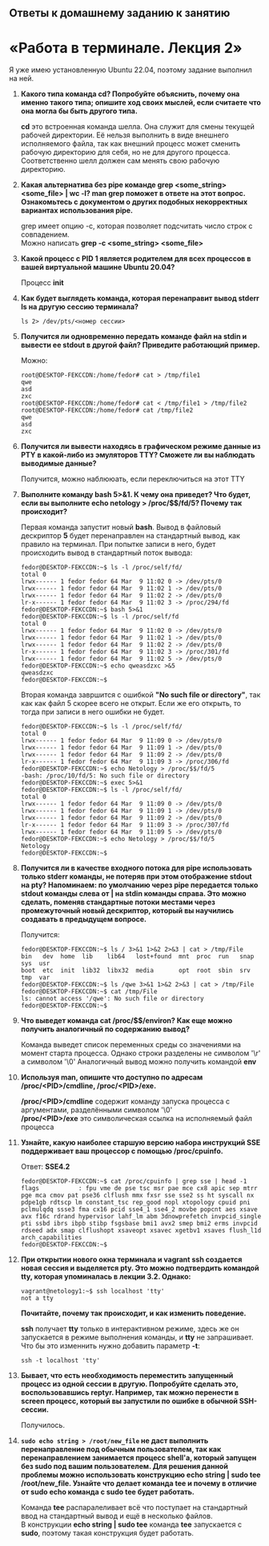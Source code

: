 
## Ответы к домашнему заданию к занятию
# «Работа в терминале. Лекция 2»

  Я уже имею установленную Ubuntu 22.04, поэтому задание выполнил на ней.
  
  1. **Какого типа команда cd? Попробуйте объяснить, почему она именно такого типа; опишите ход своих мыслей, если считаете что она могла бы быть другого типа.**
  
     **cd** это встроенная команда шелла. Она служит для смены текущей рабочей директории. Её нельзя выполнить в виде внешнего исполняемого файла,
     так как внешний процесс может сменить рабочую директорию для себя, но не для другого процесса. Соответственно шелл должен сам менять свою рабочую директорию.

  2. **Какая альтернатива без pipe команде grep <some_string> <some_file> | wc -l? man grep поможет в ответе на этот вопрос. Ознакомьтесь с документом о других подобных некорректных вариантах использования pipe.**

     grep имеет опцию -c, которая позволяет подсчитать число строк с совпадением.  
     Можно написать **grep -c <some_string> <some_file>**
     
  3. **Какой процесс с PID 1 является родителем для всех процессов в вашей виртуальной машине Ubuntu 20.04?**

     Процесс **init**

  4. **Как будет выглядеть команда, которая перенаправит вывод stderr ls на другую сессию терминала?**

     `ls 2> /dev/pts/<номер сессии>`

  5. **Получится ли одновременно передать команде файл на stdin и вывести ее stdout в другой файл? Приведите работающий пример.**
  
     Можно:
     ```
     root@DESKTOP-FEKCCDN:/home/fedor# cat > /tmp/file1
     qwe
     asd
     zxc
     root@DESKTOP-FEKCCDN:/home/fedor# cat < /tmp/file1 > /tmp/file2
     root@DESKTOP-FEKCCDN:/home/fedor# cat /tmp/file2
     qwe
     asd
     zxc
     ```

  6. **Получится ли вывести находясь в графическом режиме данные из PTY в какой-либо из эмуляторов TTY? Сможете ли вы наблюдать выводимые данные?**

     Получится, можно наблююать, если переключиться на этот TTY

  7. **Выполните команду bash 5>&1. К чему она приведет? Что будет, если вы выполните echo netology > /proc/$$/fd/5? Почему так происходит?**

     Первая команда запустит новый **bash**. Вывод в файловый дескриптор **5** будет перенаправлен на стандартный вывод, как правило на терминал.
     При попытке записи в него, будет происходить вывод в стандартный поток вывода:
     ```
     fedor@DESKTOP-FEKCCDN:~$ ls -l /proc/self/fd/
     total 0
     lrwx------ 1 fedor fedor 64 Mar  9 11:02 0 -> /dev/pts/0
     lrwx------ 1 fedor fedor 64 Mar  9 11:02 1 -> /dev/pts/0
     lrwx------ 1 fedor fedor 64 Mar  9 11:02 2 -> /dev/pts/0
     lr-x------ 1 fedor fedor 64 Mar  9 11:02 3 -> /proc/294/fd
     fedor@DESKTOP-FEKCCDN:~$ bash 5>&1
     fedor@DESKTOP-FEKCCDN:~$ ls -l /proc/self/fd
     total 0
     lrwx------ 1 fedor fedor 64 Mar  9 11:02 0 -> /dev/pts/0
     lrwx------ 1 fedor fedor 64 Mar  9 11:02 1 -> /dev/pts/0
     lrwx------ 1 fedor fedor 64 Mar  9 11:02 2 -> /dev/pts/0
     lr-x------ 1 fedor fedor 64 Mar  9 11:02 3 -> /proc/301/fd
     lrwx------ 1 fedor fedor 64 Mar  9 11:02 5 -> /dev/pts/0
     fedor@DESKTOP-FEKCCDN:~$ echo qweasdzxc >&5
     qweasdzxc
     fedor@DESKTOP-FEKCCDN:~$
     ```
     Вторая команда завршится с ошибкой **"No such file or directory"**, так как как файл 5 скорее всего не открыт. Если же его открыть,
     то тогда при записи в него ошибки не будет.
     ```
     fedor@DESKTOP-FEKCCDN:~$ ls -l /proc/self/fd/
     total 0
     lrwx------ 1 fedor fedor 64 Mar  9 11:09 0 -> /dev/pts/0
     lrwx------ 1 fedor fedor 64 Mar  9 11:09 1 -> /dev/pts/0
     lrwx------ 1 fedor fedor 64 Mar  9 11:09 2 -> /dev/pts/0
     lr-x------ 1 fedor fedor 64 Mar  9 11:09 3 -> /proc/306/fd
     fedor@DESKTOP-FEKCCDN:~$ echo Netology > /proc/$$/fd/5
     -bash: /proc/10/fd/5: No such file or directory
     fedor@DESKTOP-FEKCCDN:~$ exec 5>&1
     fedor@DESKTOP-FEKCCDN:~$ ls -l /proc/self/fd/
     total 0
     lrwx------ 1 fedor fedor 64 Mar  9 11:09 0 -> /dev/pts/0
     lrwx------ 1 fedor fedor 64 Mar  9 11:09 1 -> /dev/pts/0
     lrwx------ 1 fedor fedor 64 Mar  9 11:09 2 -> /dev/pts/0
     lr-x------ 1 fedor fedor 64 Mar  9 11:09 3 -> /proc/307/fd
     lrwx------ 1 fedor fedor 64 Mar  9 11:09 5 -> /dev/pts/0
     fedor@DESKTOP-FEKCCDN:~$ echo Netology > /proc/$$/fd/5
     Netology
     fedor@DESKTOP-FEKCCDN:~$
     ```

  8. **Получится ли в качестве входного потока для pipe использовать только stderr команды, не потеряв при этом отображение stdout на pty? Напоминаем: по умолчанию через pipe передается только stdout команды слева от | на stdin команды справа. Это можно сделать, поменяв стандартные потоки местами через промежуточный новый дескриптор, который вы научились создавать в предыдущем вопросе.**

     Получится:
     ```
     fedor@DESKTOP-FEKCCDN:~$ ls / 3>&1 1>&2 2>&3 | cat > /tmp/File
     bin   dev  home  lib    lib64   lost+found  mnt  proc  run   snap  sys  usr
     boot  etc  init  lib32  libx32  media       opt  root  sbin  srv   tmp  var
     fedor@DESKTOP-FEKCCDN:~$ ls /qwe 3>&1 1>&2 2>&3 | cat > /tmp/File
     fedor@DESKTOP-FEKCCDN:~$ cat /tmp/File
     ls: cannot access '/qwe': No such file or directory
     fedor@DESKTOP-FEKCCDN:~$
     ```
  9. **Что выведет команда cat /proc/$$/environ? Как еще можно получить аналогичный по содержанию вывод?**

     Команда выведет список переменных среды со значениями на момент старта процесса. Однако строки разделены не символом '\r' а символом '\0'
     Аналогичный вывод можно получить командой **env**

  10. **Используя man, опишите что доступно по адресам /proc/\<PID\>/cmdline, /proc/\<PID\>/exe.**
  
      **/proc/\<PID\>/cmdline** содержит команду запуска процесса c аргументами, разделёнными символом '\0'  
      **/proc/\<PID\>/exe** это символическая ссылка на исполняемый файл процесса

  11. **Узнайте, какую наиболее старшую версию набора инструкций SSE поддерживает ваш процессор с помощью /proc/cpuinfo.**

      Ответ: **SSE4.2**
      ```
      fedor@DESKTOP-FEKCCDN:~$ cat /proc/cpuinfo | grep sse | head -1
      flags           : fpu vme de pse tsc msr pae mce cx8 apic sep mtrr pge mca cmov pat pse36 clflush mmx fxsr sse sse2 ss ht syscall nx pdpe1gb rdtscp lm constant_tsc rep_good nopl xtopology cpuid pni pclmulqdq ssse3 fma cx16 pcid sse4_1 sse4_2 movbe popcnt aes xsave avx f16c rdrand hypervisor lahf_lm abm 3dnowprefetch invpcid_single pti ssbd ibrs ibpb stibp fsgsbase bmi1 avx2 smep bmi2 erms invpcid rdseed adx smap clflushopt xsaveopt xsavec xgetbv1 xsaves flush_l1d arch_capabilities
      fedor@DESKTOP-FEKCCDN:~$
      ```
      
  12. **При открытии нового окна терминала и vagrant ssh создается новая сессия и выделяется pty. Это можно подтвердить командой tty, которая упоминалась в лекции 3.2. Однако:**
      ```
      vagrant@netology1:~$ ssh localhost 'tty'
      not a tty
      ```
      **Почитайте, почему так происходит, и как изменить поведение.**
      
      **ssh** получает **tty** только в интерактивном режиме, здесь же он запускается в режиме выполнения команды, и **tty** не запрашивает.  
      Что бы это изменнить нужно добавить параметр **-t**:
      ```
      ssh -t localhost 'tty'
      ```

  13. **Бывает, что есть необходимость переместить запущенный процесс из одной сессии в другую. Попробуйте сделать это, воспользовавшись reptyr. Например, так можно перенести в screen процесс, который вы запустили по ошибке в обычной SSH-сессии.**

      Получилось.

  15. **`sudo echo string > /root/new_file` не даст выполнить перенаправление под обычным пользователем, так как перенаправлением занимается процесс shell'а, который запущен без sudo под вашим пользователем. Для решения данной проблемы можно использовать конструкцию echo string | sudo tee /root/new_file. Узнайте что делает команда tee и почему в отличие от sudo echo команда с sudo tee будет работать.**

      Команда **tee** распаралеливает всё что поступает на стандартный ввод на стандартный вывод и ещё в несколько файлов.  
      В конструкции **echo string | sudo tee** команда **tee** запускается с **sudo**, поэтому такая конструкция будет работать.
